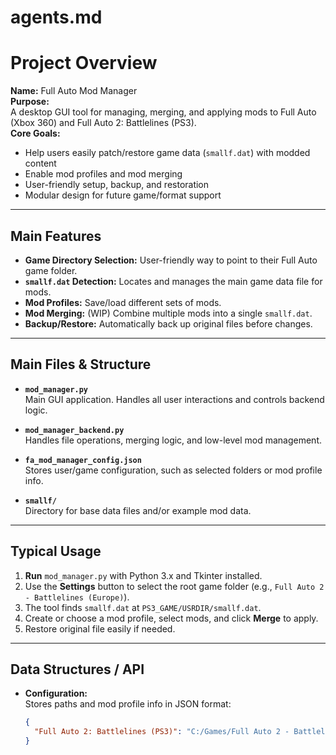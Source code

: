 # agents.md

# Project Overview

**Name:** Full Auto Mod Manager  
**Purpose:**  
A desktop GUI tool for managing, merging, and applying mods to Full Auto (Xbox 360) and Full Auto 2: Battlelines (PS3).  
**Core Goals:**  
- Help users easily patch/restore game data (`smallf.dat`) with modded content
- Enable mod profiles and mod merging
- User-friendly setup, backup, and restoration
- Modular design for future game/format support

---

## Main Features

- **Game Directory Selection:** User-friendly way to point to their Full Auto game folder.
- **`smallf.dat` Detection:** Locates and manages the main game data file for mods.
- **Mod Profiles:** Save/load different sets of mods.
- **Mod Merging:** (WIP) Combine multiple mods into a single `smallf.dat`.
- **Backup/Restore:** Automatically back up original files before changes.

---

## Main Files & Structure

- **`mod_manager.py`**  
  Main GUI application. Handles all user interactions and controls backend logic.

- **`mod_manager_backend.py`**  
  Handles file operations, merging logic, and low-level mod management.

- **`fa_mod_manager_config.json`**  
  Stores user/game configuration, such as selected folders or mod profile info.

- **`smallf/`**  
  Directory for base data files and/or example mod data.

---

## Typical Usage

1. **Run** `mod_manager.py` with Python 3.x and Tkinter installed.
2. Use the **Settings** button to select the root game folder (e.g., `Full Auto 2 - Battlelines (Europe)`).
3. The tool finds `smallf.dat` at `PS3_GAME/USRDIR/smallf.dat`.
4. Create or choose a mod profile, select mods, and click **Merge** to apply.
5. Restore original file easily if needed.

---

## Data Structures / API

- **Configuration:**  
  Stores paths and mod profile info in JSON format:
  ```json
  {
    "Full Auto 2: Battlelines (PS3)": "C:/Games/Full Auto 2 - Battlelines (Europe)"
  }

